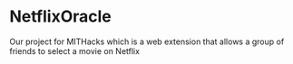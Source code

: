 # NetflixOracle
Our project for MITHacks which is a web extension that allows a group of friends to select a movie on Netflix
